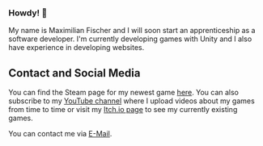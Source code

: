 ### Howdy! 👋

My name is Maximilian Fischer and I will soon start an apprenticeship as a software developer. I'm currently developing games with Unity and I also have experience in developing websites.

## Contact and Social Media

You can find the Steam page for my newest game [here](https://store.steampowered.com/app/1738710/SCP_Observer/). You can also subscribe to my [YouTube channel](https://www.youtube.com/channel/UCfdRmRv5aAECBAeawrv5OJg) where I upload videos about my games from time to time or visit my [Itch.io page](https://getmyisland.itch.io/) to see my currently existing games.

You can contact me via [E-Mail](mailto:getmyisland@gmail.com).

